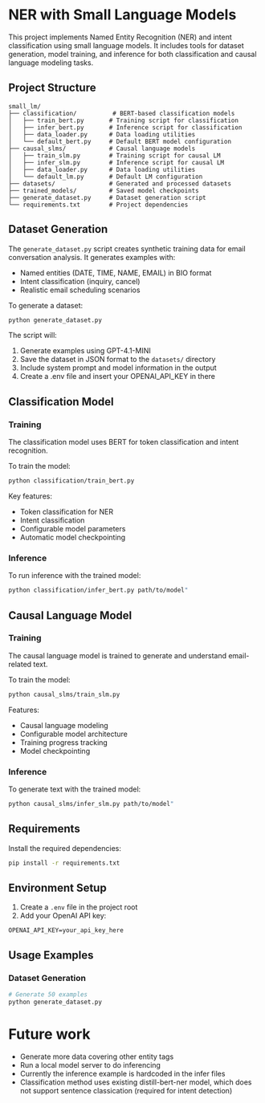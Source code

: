 # NER with Small Language Models

This project implements Named Entity Recognition (NER) and intent classification using small language models. It includes tools for dataset generation, model training, and inference for both classification and causal language modeling tasks.

## Project Structure

```
small_lm/
├── classification/          # BERT-based classification models
│   ├── train_bert.py       # Training script for classification
│   ├── infer_bert.py       # Inference script for classification
│   ├── data_loader.py      # Data loading utilities
│   └── default_bert.py     # Default BERT model configuration
├── causal_slms/            # Causal language models
│   ├── train_slm.py        # Training script for causal LM
│   ├── infer_slm.py        # Inference script for causal LM
│   ├── data_loader.py      # Data loading utilities
│   └── default_lm.py       # Default LM configuration
├── datasets/               # Generated and processed datasets
├── trained_models/         # Saved model checkpoints
├── generate_dataset.py     # Dataset generation script
└── requirements.txt        # Project dependencies
```

## Dataset Generation

The `generate_dataset.py` script creates synthetic training data for email conversation analysis. It generates examples with:
- Named entities (DATE, TIME, NAME, EMAIL) in BIO format
- Intent classification (inquiry, cancel)
- Realistic email scheduling scenarios

To generate a dataset:
```bash
python generate_dataset.py
```

The script will:
1. Generate examples using GPT-4.1-MINI
2. Save the dataset in JSON format to the `datasets/` directory
3. Include system prompt and model information in the output
4. Create a .env file and insert your OPENAI_API_KEY in there

## Classification Model

### Training
The classification model uses BERT for token classification and intent recognition.

To train the model:
```bash
python classification/train_bert.py
```

Key features:
- Token classification for NER
- Intent classification
- Configurable model parameters
- Automatic model checkpointing

### Inference
To run inference with the trained model:
```bash
python classification/infer_bert.py path/to/model"
```

## Causal Language Model

### Training
The causal language model is trained to generate and understand email-related text.

To train the model:
```bash
python causal_slms/train_slm.py
```

Features:
- Causal language modeling
- Configurable model architecture
- Training progress tracking
- Model checkpointing

### Inference
To generate text with the trained model:
```bash
python causal_slms/infer_slm.py path/to/model"
```

## Requirements

Install the required dependencies:
```bash
pip install -r requirements.txt
```

## Environment Setup

1. Create a `.env` file in the project root
2. Add your OpenAI API key:
```
OPENAI_API_KEY=your_api_key_here
```

## Usage Examples

### Dataset Generation
```python
# Generate 50 examples
python generate_dataset.py
```


# Future work

- Generate more data covering other entity tags
- Run a local model server to do inferencing
- Currently the inference example is hardcoded in the infer files
- Classification method uses existing distill-bert-ner model, which does not support sentence classication (required for intent detection)